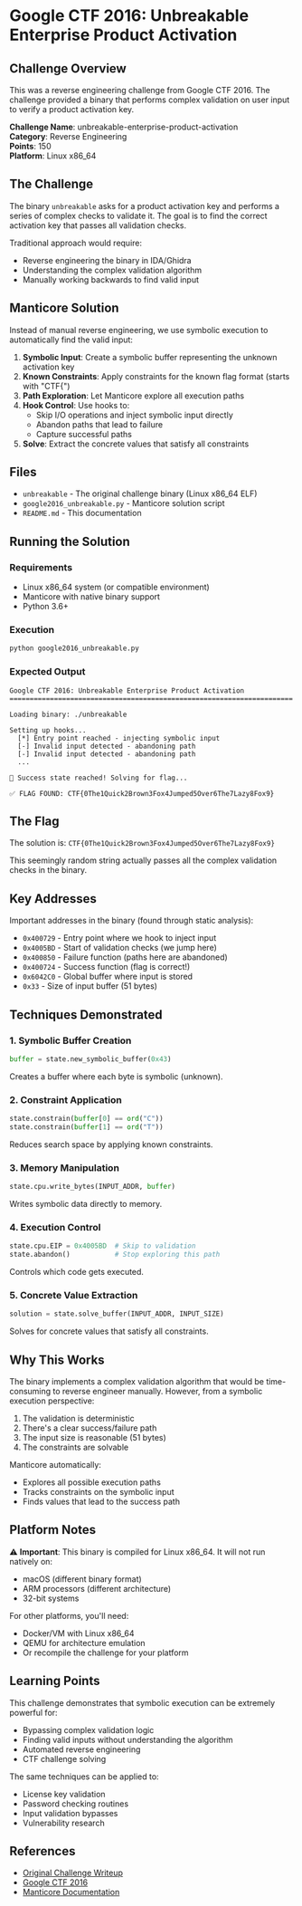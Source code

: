 # Google CTF 2016: Unbreakable Enterprise Product Activation

## Challenge Overview

This was a reverse engineering challenge from Google CTF 2016. The challenge provided a binary that performs complex validation on user input to verify a product activation key.

**Challenge Name**: unbreakable-enterprise-product-activation  
**Category**: Reverse Engineering  
**Points**: 150  
**Platform**: Linux x86_64  

## The Challenge

The binary `unbreakable` asks for a product activation key and performs a series of complex checks to validate it. The goal is to find the correct activation key that passes all validation checks.

Traditional approach would require:
- Reverse engineering the binary in IDA/Ghidra
- Understanding the complex validation algorithm
- Manually working backwards to find valid input

## Manticore Solution

Instead of manual reverse engineering, we use symbolic execution to automatically find the valid input:

1. **Symbolic Input**: Create a symbolic buffer representing the unknown activation key
2. **Known Constraints**: Apply constraints for the known flag format (starts with "CTF{")
3. **Path Exploration**: Let Manticore explore all execution paths
4. **Hook Control**: Use hooks to:
   - Skip I/O operations and inject symbolic input directly
   - Abandon paths that lead to failure
   - Capture successful paths
5. **Solve**: Extract the concrete values that satisfy all constraints

## Files

- `unbreakable` - The original challenge binary (Linux x86_64 ELF)
- `google2016_unbreakable.py` - Manticore solution script
- `README.md` - This documentation

## Running the Solution

### Requirements
- Linux x86_64 system (or compatible environment)
- Manticore with native binary support
- Python 3.6+

### Execution
```bash
python google2016_unbreakable.py
```

### Expected Output
```
Google CTF 2016: Unbreakable Enterprise Product Activation
======================================================================

Loading binary: ./unbreakable

Setting up hooks...
  [*] Entry point reached - injecting symbolic input
  [-] Invalid input detected - abandoning path
  [-] Invalid input detected - abandoning path
  ...

🎉 Success state reached! Solving for flag...

✅ FLAG FOUND: CTF{0The1Quick2Brown3Fox4Jumped5Over6The7Lazy8Fox9}
```

## The Flag

The solution is: `CTF{0The1Quick2Brown3Fox4Jumped5Over6The7Lazy8Fox9}`

This seemingly random string actually passes all the complex validation checks in the binary.

## Key Addresses

Important addresses in the binary (found through static analysis):

- `0x400729` - Entry point where we hook to inject input
- `0x4005BD` - Start of validation checks (we jump here)
- `0x400850` - Failure function (paths here are abandoned)
- `0x400724` - Success function (flag is correct!)
- `0x6042C0` - Global buffer where input is stored
- `0x33` - Size of input buffer (51 bytes)

## Techniques Demonstrated

### 1. Symbolic Buffer Creation
```python
buffer = state.new_symbolic_buffer(0x43)
```
Creates a buffer where each byte is symbolic (unknown).

### 2. Constraint Application
```python
state.constrain(buffer[0] == ord("C"))
state.constrain(buffer[1] == ord("T"))
```
Reduces search space by applying known constraints.

### 3. Memory Manipulation
```python
state.cpu.write_bytes(INPUT_ADDR, buffer)
```
Writes symbolic data directly to memory.

### 4. Execution Control
```python
state.cpu.EIP = 0x4005BD  # Skip to validation
state.abandon()           # Stop exploring this path
```
Controls which code gets executed.

### 5. Concrete Value Extraction
```python
solution = state.solve_buffer(INPUT_ADDR, INPUT_SIZE)
```
Solves for concrete values that satisfy all constraints.

## Why This Works

The binary implements a complex validation algorithm that would be time-consuming to reverse engineer manually. However, from a symbolic execution perspective:

1. The validation is deterministic
2. There's a clear success/failure path
3. The input size is reasonable (51 bytes)
4. The constraints are solvable

Manticore automatically:
- Explores all possible execution paths
- Tracks constraints on the symbolic input
- Finds values that lead to the success path

## Platform Notes

⚠️ **Important**: This binary is compiled for Linux x86_64. It will not run natively on:
- macOS (different binary format)
- ARM processors (different architecture)
- 32-bit systems

For other platforms, you'll need:
- Docker/VM with Linux x86_64
- QEMU for architecture emulation
- Or recompile the challenge for your platform

## Learning Points

This challenge demonstrates that symbolic execution can be extremely powerful for:
- Bypassing complex validation logic
- Finding valid inputs without understanding the algorithm
- Automated reverse engineering
- CTF challenge solving

The same techniques can be applied to:
- License key validation
- Password checking routines
- Input validation bypasses
- Vulnerability research

## References

- [Original Challenge Writeup](https://github.com/ctfs/write-ups-2016/tree/master/google-ctf-2016/reverse/unbreakable-enterprise-product-activation-150)
- [Google CTF 2016](https://capturetheflag.withgoogle.com/)
- [Manticore Documentation](https://github.com/trailofbits/manticore)